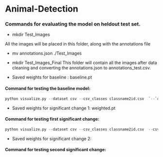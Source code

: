 # Animal-Detection

### Commands for evaluating the model on heldout test set.

- mkdir Test_Images

All the images will be placed in this folder, along with the annotations file
- mv annotations.json ./Test_Images
- mkdir Test_Images_Final 
This folder will contain all the images after data cleaning and converting the annotations.json to annotations_test.csv.

- Saved weights for baseline : baseline.pt

#### Command for testing the baseline model: 
```python
python visualize.py --dataset csv --csv_classes classname2id.csv  `--`csv_val annotations_test.csv --model basline.pt
```
- Saved weights for significant change 1: weighted.pt

#### Command for testing first significant change: 
```python
python visualize.py --dataset csv --csv_classes classname2id.csv  --csv_val annotationtest.csv --model weighted.pt
```
- Saved weights for significant change 2: 
#### Command for testing second significant change:






